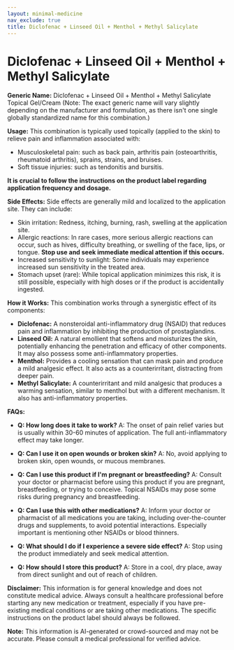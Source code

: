 ```yaml
---
layout: minimal-medicine
nav_exclude: true
title: Diclofenac + Linseed Oil + Menthol + Methyl Salicylate
---
```


# Diclofenac + Linseed Oil + Menthol + Methyl Salicylate

**Generic Name:**  Diclofenac + Linseed Oil + Menthol + Methyl Salicylate Topical Gel/Cream (Note: The exact generic name will vary slightly depending on the manufacturer and formulation, as there isn't one single globally standardized name for this combination.)

**Usage:** This combination is typically used topically (applied to the skin) to relieve pain and inflammation associated with:

* Musculoskeletal pain: such as back pain, arthritis pain (osteoarthritis, rheumatoid arthritis), sprains, strains, and bruises.
* Soft tissue injuries: such as tendonitis and bursitis.

**It is crucial to follow the instructions on the product label regarding application frequency and dosage.**

**Side Effects:** Side effects are generally mild and localized to the application site. They can include:

* Skin irritation: Redness, itching, burning, rash, swelling at the application site.
* Allergic reactions:  In rare cases, more serious allergic reactions can occur, such as hives, difficulty breathing, or swelling of the face, lips, or tongue.  **Stop use and seek immediate medical attention if this occurs.**
* Increased sensitivity to sunlight:  Some individuals may experience increased sun sensitivity in the treated area.
* Stomach upset (rare): While topical application minimizes this risk, it is still possible, especially with high doses or if the product is accidentally ingested.


**How it Works:** This combination works through a synergistic effect of its components:

* **Diclofenac:** A nonsteroidal anti-inflammatory drug (NSAID) that reduces pain and inflammation by inhibiting the production of prostaglandins.
* **Linseed Oil:**  A natural emollient that softens and moisturizes the skin, potentially enhancing the penetration and efficacy of other components. It may also possess some anti-inflammatory properties.
* **Menthol:** Provides a cooling sensation that can mask pain and produce a mild analgesic effect.  It also acts as a counterirritant, distracting from deeper pain.
* **Methyl Salicylate:** A counterirritant and mild analgesic that produces a warming sensation, similar to menthol but with a different mechanism. It also has anti-inflammatory properties.


**FAQs:**

* **Q: How long does it take to work?**  A: The onset of pain relief varies but is usually within 30-60 minutes of application. The full anti-inflammatory effect may take longer.

* **Q: Can I use it on open wounds or broken skin?** A: No, avoid applying to broken skin, open wounds, or mucous membranes.

* **Q: Can I use this product if I'm pregnant or breastfeeding?** A:  Consult your doctor or pharmacist before using this product if you are pregnant, breastfeeding, or trying to conceive.  Topical NSAIDs may pose some risks during pregnancy and breastfeeding.

* **Q: Can I use this with other medications?** A:  Inform your doctor or pharmacist of all medications you are taking, including over-the-counter drugs and supplements, to avoid potential interactions.  Especially important is mentioning other NSAIDs or blood thinners.

* **Q: What should I do if I experience a severe side effect?** A: Stop using the product immediately and seek medical attention.

* **Q: How should I store this product?** A: Store in a cool, dry place, away from direct sunlight and out of reach of children.


**Disclaimer:** This information is for general knowledge and does not constitute medical advice.  Always consult a healthcare professional before starting any new medication or treatment, especially if you have pre-existing medical conditions or are taking other medications.  The specific instructions on the product label should always be followed.


**Note:** This information is AI-generated or crowd-sourced and may not be accurate. Please consult a medical professional for verified advice.